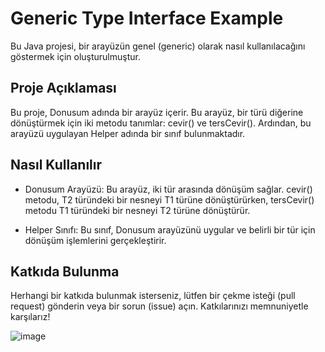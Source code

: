 # Generic Type Interface Example
Bu Java projesi, bir arayüzün genel (generic) olarak nasıl kullanılacağını göstermek için oluşturulmuştur.

## Proje Açıklaması
Bu proje, Donusum adında bir arayüz içerir. Bu arayüz, bir türü diğerine dönüştürmek için iki metodu tanımlar: cevir() ve tersCevir(). Ardından, bu arayüzü uygulayan Helper adında bir sınıf bulunmaktadır.

## Nasıl Kullanılır
- Donusum Arayüzü: Bu arayüz, iki tür arasında dönüşüm sağlar. cevir() metodu, T2 türündeki bir nesneyi T1 türüne dönüştürürken, tersCevir() metodu T1 türündeki bir nesneyi T2 türüne dönüştürür.

- Helper Sınıfı: Bu sınıf, Donusum arayüzünü uygular ve belirli bir tür için dönüşüm işlemlerini gerçekleştirir.

## Katkıda Bulunma

Herhangi bir katkıda bulunmak isterseniz, lütfen bir çekme isteği (pull request) gönderin veya bir sorun (issue) açın. Katkılarınızı memnuniyetle karşılarız!



![image](https://github.com/esmanur-karatas/JavaGenericsExample/assets/83882274/3ddfe15e-2356-470a-aa15-fedfd7ee7546)
